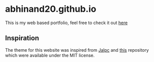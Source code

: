 # abhinand20.github.io
This is my web based portfolio, feel free to check it out [here](https://abhinand20.github.io)

## Inspiration
The theme for this website was inspired from [Jalpc](https://github.com/jarrekk/Jalpc) and [this](https://github.com/vedantpuri) repository which were available under the MIT license.

